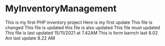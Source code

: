 # MyInventoryManagement

This is my first PHP inventory project
Here  is my first update
This file is changed
This file is updated
this file is also updated
This file must updated
This file is last updated 15/11/2021 at 7.42AM
This is form barnch last 8.02 Am
last update 8.22 AM
